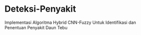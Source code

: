 # Deteksi-Penyakit
Implementasi Algoritma Hybrid CNN-Fuzzy Untuk Identifikasi dan Penentuan Penyakit Daun Tebu
